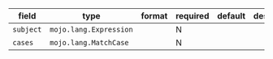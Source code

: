 | field | type | format | required | default | description |
|---|---|---|---|---|---|
| `subject` | `mojo.lang.Expression` |  | N |  |
| `cases` | `mojo.lang.MatchCase` |  | N |  |  |
